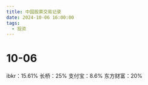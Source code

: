 ```yaml
---
title: 中国股票交易记录
date: 2024-10-06 16:00:00
tags:
  - 投资
---
```


# 10-06

ibkr：15.61%
长桥：25%
支付宝：8.6%
东方财富：20%
